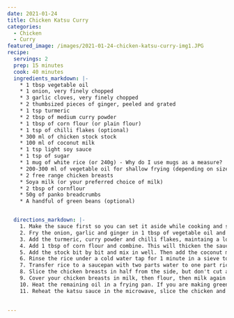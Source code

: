 ```yaml
---
date: 2021-01-24
title: Chicken Katsu Curry
categories:
  - Chicken
  - Curry
featured_image: /images/2021-01-24-chicken-katsu-curry-img1.JPG
recipe:
  servings: 2 
  prep: 15 minutes
  cook: 40 minutes
  ingredients_markdown: |-
    * 1 tbsp vegetable oil
    * 1 onion, very finely chopped
    * 3 garlic cloves, very finely chopped
    * 2 thumbsized pieces of ginger, peeled and grated
    * 1 tsp turmeric
    * 2 tbsp of medium curry powder
    * 1 tbsp of corn flour (or plain flour)
    * 1 tsp of chilli flakes (optional)
    * 300 ml of chicken stock stock 
    * 100 ml of coconut milk
    * 1 tsp light soy sauce
    * 1 tsp of sugar
    * 1 mug of white rice (or 240g) - Why do I use mugs as a measure?
    * 200-300 ml of vegetable oil for shallow frying (depending on size of frying pan)
    * 2 free range chicken breasts
    * Soya milk (or your preferred choice of milk)
    * 2 tbsp of cornflour
    * 50g of panko breadcrumbs
    * A handful of green beans (optional)


  directions_markdown: |-
    1. Make the sauce first so you can set it aside while cooking and simply reheat in the microwave when everything is ready. Blitz the onion, garlic and ginger in a food processor. I find this the most time saving method, but if you don't have a food processor finely chop the onion and garlic and grate the ginger and combine. 
    2. Fry the onion, garlic and ginger in 1 tbsp of vegetable oil and cook until soft on a low to medium heat to avoid burning.
    3. Add the turmeric, curry powder and chilli flakes, maintaing a low to medium heat and stir until combined.
    4. Add 1 tbsp of corn flour and combine. This will thicken the sauce.
    5. Add the stock bit by bit and mix in well. Then add the coconut milk, soy sauce and sugar. Leave to simmer on a low heat for 5-10 minutes. Set aside once done.
    6. Rinse the rice under a cold water tap for 1 minute in a sieve to wash away excess starch. This will help prevent the rice getting too sticky. 
    7. Transfer rice to a saucepan with two parts water to one part rice (this is why I use mugs to measure rice and pasta. 1 mug of rice means 2 mugs of water). Add a pinch of salt and cook on a medium heat until the water begins to bubble. Next, cover the saucepan with a lid and turn the heat down to its lowest setting and simmer for about 15 minutes.
    8. Slice the chicken breasts in half from the side, but don't cut all the way through. You want to open them into butterflies for faster cooking. Place the milk, flour, and breadcrumbs into separate bowls. 
    9. Cover your chicken breasts in milk, then flour, then milk again and then the panko breadcrumbs. This should help the breadcrumbs stick well.
    10. Heat the remaining oil in a frying pan. If you are making green beans on the side, begin boiling them in a saucepan slowly at this point. Fry the chicken on either side for about 5 minutes each.
    11. Reheat the katsu sauce in the microwave, slice the chicken and serve. To achieve the rice tower, spoon each portion of rice into a cappucino mug and press down lightly, then turn it over onto the plate. 
  

---
```

